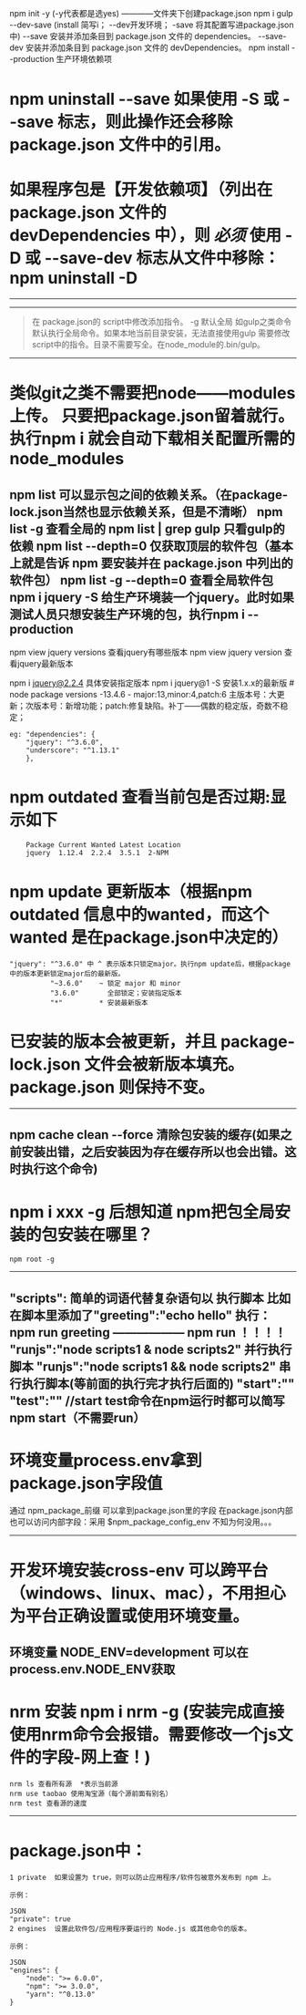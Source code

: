 
npm init -y  (-y代表都是选yes)  ————文件夹下创建package.json
npm i gulp --dev-save (install 简写i； --dev开发环境；  -save 将其配置写进package.json中)
    --save 安装并添加条目到 package.json 文件的 dependencies。
    --save-dev 安装并添加条目到 package.json 文件的 devDependencies。
npm install --production 生产环境依赖项
# npm uninstall <package-name> --save 如果使用 -S 或 --save 标志，则此操作还会移除 package.json 文件中的引用。
# 如果程序包是【开发依赖项】（列出在 package.json 文件的 devDependencies 中），则 *必须* 使用 -D 或 --save-dev 标志从文件中移除：npm uninstall -D <package-name>
----------------------------------------------------------------------------------------

***

> 在 package.json的 script中修改添加指令。 
-g 默认全局  如gulp之类命令默认执行全局命令。如果本地当前目录安装，无法直接使用gulp
需要修改script中的指令。目录不需要写全。在node_module的.bin/gulp。
----------------------------------------------------------------------------------------

# 类似git之类不需要把node——modules上传。 只要把package.json留着就行。 执行npm i 就会自动下载相关配置所需的node_modules
npm list 可以显示包之间的依赖关系。（在package-lock.json当然也显示依赖关系，但是不清晰）
npm list -g 查看全局的
npm list | grep gulp  只看gulp的依赖
npm list --depth=0  仅获取顶层的软件包（基本上就是告诉 npm 要安装并在 package.json 中列出的软件包）
npm list -g --depth=0 查看全局软件包
npm i jquery -S  给生产环境装一个jquery。此时如果测试人员只想安装生产环境的包，执行npm i --production
----------------------------------------------------------------------------------------

npm view jquery versions  查看jquery有哪些版本
npm view jquery version  查看jquery最新版本

npm i jquery@2.2.4 具体安装指定版本
npm i jquery@1 -S 安装1.x.x的最新版
    # node package versions
    -13.4.6
    - major:13,minor:4,patch:6
    主版本号：大更新；次版本号：新增功能；patch:修复缺陷。补丁——偶数的稳定版，奇数不稳定；

    eg: "dependencies": {
        "jquery": "^3.6.0",
        "underscore": "^1.13.1"
        },

# npm outdated 查看当前包是否过期:显示如下
        Package Current Wanted Latest Location
        jquery  1.12.4  2.2.4  3.5.1  2-NPM
    
# npm update 更新版本（根据npm outdated 信息中的wanted，而这个wanted 是在package.json中决定的）
    "jquery": "^3.6.0" 中 ^ 表示版本只锁定major。执行npm update后，根据package中的版本更新锁定major后的最新版。
              "~3.6.0"    ~ 锁定 major 和 minor
              "3.6.0"       全部锁定；安装指定版本
              "*"         * 安装最新版本
# 已安装的版本会被更新，并且 package-lock.json 文件会被新版本填充。package.json 则保持不变。              
----------------------------------------------------------------------------------------
npm  cache clean --force 清除包安装的缓存(如果之前安装出错，之后安装因为存在缓存所以也会出错。这时执行这个命令)
----------------------------------------------------------------------------------------
# npm i xxx -g 后想知道 npm把包全局安装的包安装在哪里？
    npm root -g
----------------------------------------------------------------------------------------

"scripts":
            简单的词语代替复杂语句以 执行脚本
            比如在脚本里添加了"greeting":"echo hello"
            执行：npm run greeting  —————— npm run ！！！！
            "runjs":"node scripts1 & node scripts2"    并行执行脚本
            "runjs":"node scripts1 && node scripts2"   串行执行脚本(等前面的执行完才执行后面的)
            "start":""
            "test":""  //start test命令在npm运行时都可以简写 npm start（不需要run）
----------------------------------------------------------------------------------------
# 环境变量process.env拿到package.json字段值
通过 npm_package_前缀 可以拿到package.json里的字段
    在package.json内部也可以访问内部字段：采用 $npm_package_config_env  不知为何没用。。。

----------------------------------------------------------------------------------------
# 开发环境安装cross-env 可以跨平台（windows、linux、mac），不用担心为平台正确设置或使用环境变量。
环境变量 NODE_ENV=development 可以在process.env.NODE_ENV获取
----------------------------------------------------------------------------------------

# nrm 安装 npm i nrm -g  (安装完成直接使用nrm命令会报错。需要修改一个js文件的字段-网上查！)
    nrm ls 查看所有源  *表示当前源
    nrm use taobao 使用淘宝源（每个源前面有别名）
    nrm test 查看源的速度
----------------------------------------------------------------------------------------
# package.json中：
    1 private  如果设置为 true，则可以防止应用程序/软件包被意外发布到 npm 上。

    示例：

    JSON
    "private": true
    2 engines  设置此软件包/应用程序要运行的 Node.js 或其他命令的版本。

    示例：

    JSON
    "engines": {
        "node": ">= 6.0.0",
        "npm": ">= 3.0.0",
        "yarn": "^0.13.0"
    }

